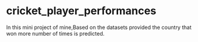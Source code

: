# cricket_player_performances
In this mini project of mine,Based on the datasets provided the country that won more number of times is predicted.

